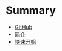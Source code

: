 # Summary

* [GitHub](https://github.com/mySingleLive/forest)
* [简介](README.md)
* [快速开始](QUICK_STAR.md)